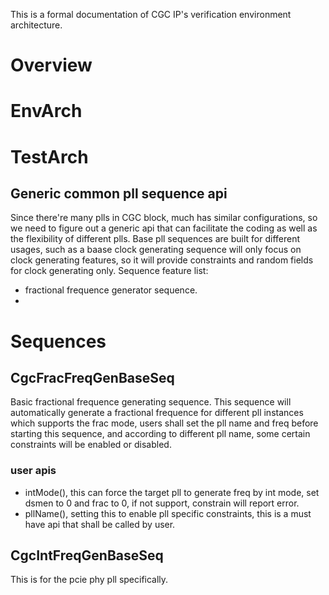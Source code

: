 This is a formal documentation of CGC IP's verification environment architecture.
# Overview

# EnvArch
# TestArch

## Generic common pll sequence api
Since there're many plls in CGC block, much has similar configurations, so we need to figure out a generic api that can facilitate the coding as well as the flexibility of different plls. Base pll sequences are built for different usages, such as a baase clock generating sequence will only focus on clock generating features, so it will provide constraints and random fields for clock generating only.
Sequence feature list:
- fractional frequence generator sequence.
- 

# Sequences

## CgcFracFreqGenBaseSeq
Basic fractional frequence generating sequence. This sequence will automatically generate a fractional frequence for different pll instances which supports the frac mode, users shall set the pll name and freq before starting this sequence, and according to different pll name, some certain constraints will be enabled or disabled.
### user apis
- intMode(), this can force the target pll to generate freq by int mode, set dsmen to 0 and frac to 0, if not support, constrain will report error.
- pllName(), setting this to enable pll specific constraints, this is a must have api that shall be called by user.



## CgcIntFreqGenBaseSeq
This is for the pcie phy pll specifically.